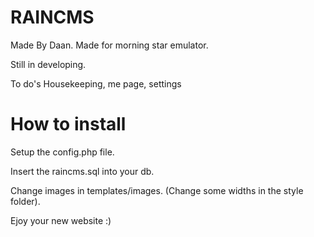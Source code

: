 # RAINCMS
Made By Daan.
Made for morning star emulator.

Still in developing.

To do's Housekeeping, me page, settings

# How to install

Setup the config.php file.

Insert the raincms.sql into your db.

Change images in templates/images. (Change some widths in the style folder).

Ejoy your new website :)
